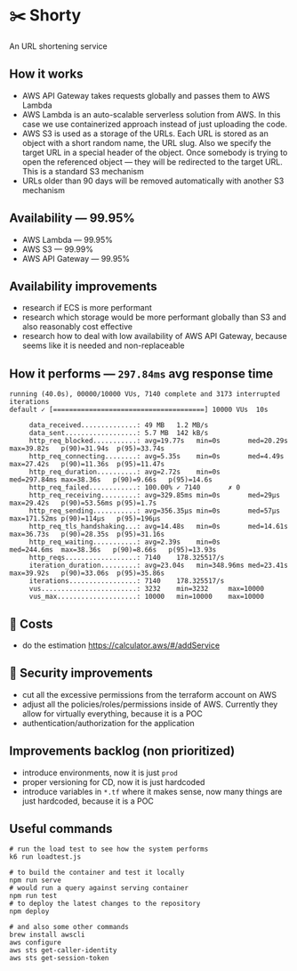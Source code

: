 # ✂️ Shorty
An URL shortening service

## How it works
- AWS API Gateway takes requests globally and passes them to AWS Lambda
- AWS Lambda is an auto-scalable serverless solution from AWS. In this case we use containerized approach instead of just uploading the code.
- AWS S3 is used as a storage of the URLs. Each URL is stored as an object with a short random name, the URL slug. Also we specify the target URL in a special header of the object. Once somebody is trying to open the referenced object — they will be redirected to the target URL. This is a standard S3 mechanism
- URLs older than 90 days will be removed automatically with another S3 mechanism

## Availability — 99.95%
- AWS Lambda — 99.95%
- AWS S3 — 99.99%
- AWS API Gateway — 99.95%

## Availability improvements
- research if ECS is more performant
- research which storage would be more performant globally than S3 and also reasonably cost effective
- research how to deal with low availability of AWS API Gateway, because seems like it is needed and non-replaceable

## How it performs — `297.84ms` avg response time

```shell
running (40.0s), 00000/10000 VUs, 7140 complete and 3173 interrupted iterations
default ✓ [======================================] 10000 VUs  10s

     data_received..............: 49 MB   1.2 MB/s
     data_sent..................: 5.7 MB  142 kB/s
     http_req_blocked...........: avg=19.77s   min=0s       med=20.29s   max=39.82s   p(90)=31.94s  p(95)=33.74s
     http_req_connecting........: avg=5.35s    min=0s       med=4.49s    max=27.42s   p(90)=11.36s  p(95)=11.47s
     http_req_duration..........: avg=2.72s    min=0s       med=297.84ms max=38.36s   p(90)=9.66s   p(95)=14.6s
     http_req_failed............: 100.00% ✓ 7140       ✗ 0
     http_req_receiving.........: avg=329.85ms min=0s       med=29µs     max=29.42s   p(90)=53.56ms p(95)=1.7s
     http_req_sending...........: avg=356.35µs min=0s       med=57µs     max=171.52ms p(90)=114µs   p(95)=196µs
     http_req_tls_handshaking...: avg=14.48s   min=0s       med=14.61s   max=36.73s   p(90)=28.35s  p(95)=31.16s
     http_req_waiting...........: avg=2.39s    min=0s       med=244.6ms  max=38.36s   p(90)=8.66s   p(95)=13.93s
     http_reqs..................: 7140    178.325517/s
     iteration_duration.........: avg=23.04s   min=348.96ms med=23.41s   max=39.92s   p(90)=33.06s  p(95)=35.86s
     iterations.................: 7140    178.325517/s
     vus........................: 3232    min=3232     max=10000
     vus_max....................: 10000   min=10000    max=10000
```

## 💸 Costs 
- do the estimation https://calculator.aws/#/addService 

## 🔐 Security improvements
- cut all the excessive permissions from the terraform account on AWS
- adjust all the policies/roles/permissions inside of AWS. Currently they allow for virtually everything, because it is a POC
- authentication/authorization for the application

## Improvements backlog (non prioritized)
- introduce environments, now it is just `prod`
- proper versioning for CD, now it is just hardcoded
- introduce variables in `*.tf` where it makes sense, now many things are just hardcoded, because it is a POC 

## Useful commands
```shell
# run the load test to see how the system performs
k6 run loadtest.js

# to build the container and test it locally
npm run serve
# would run a query against serving container
npm run test
# to deploy the latest changes to the repository
npm deploy

# and also some other commands
brew install awscli
aws configure
aws sts get-caller-identity
aws sts get-session-token
```
